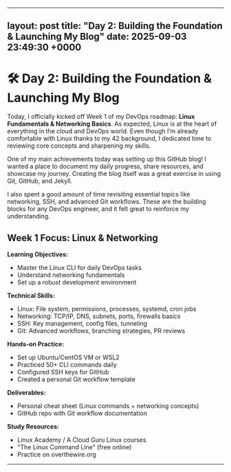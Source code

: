 
---
layout: post
title: "Day 2: Building the Foundation & Launching My Blog"
date: 2025-09-03 23:49:30 +0000
---

# 🛠️ Day 2: Building the Foundation & Launching My Blog

Today, I officially kicked off Week 1 of my DevOps roadmap: **Linux Fundamentals & Networking Basics**. As expected, Linux is at the heart of everything in the cloud and DevOps world. Even though I’m already comfortable with Linux thanks to my 42 background, I dedicated time to reviewing core concepts and sharpening my skills.

One of my main achievements today was setting up this GitHub blog! I wanted a place to document my daily progress, share resources, and showcase my journey. Creating the blog itself was a great exercise in using Git, GitHub, and Jekyll.

I also spent a good amount of time revisiting essential topics like networking, SSH, and advanced Git workflows. These are the building blocks for any DevOps engineer, and it felt great to reinforce my understanding.

## Week 1 Focus: Linux & Networking

**Learning Objectives:**
- Master the Linux CLI for daily DevOps tasks
- Understand networking fundamentals
- Set up a robust development environment

**Technical Skills:**
- Linux: File system, permissions, processes, systemd, cron jobs
- Networking: TCP/IP, DNS, subnets, ports, firewalls basics
- SSH: Key management, config files, tunneling
- Git: Advanced workflows, branching strategies, PR reviews

**Hands-on Practice:**
- Set up Ubuntu/CentOS VM or WSL2
- Practiced 50+ CLI commands daily
- Configured SSH keys for GitHub
- Created a personal Git workflow template

**Deliverables:**
- Personal cheat sheet (Linux commands + networking concepts)
- GitHub repo with Git workflow documentation

**Study Resources:**
- Linux Academy / A Cloud Guru Linux courses
- "The Linux Command Line" (free online)
- Practice on overthewire.org

---
